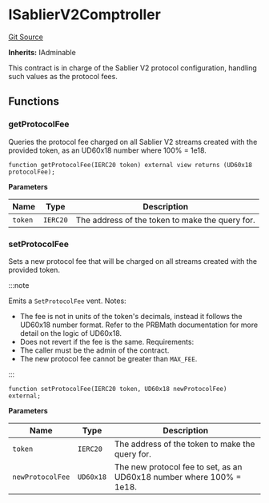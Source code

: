 # ISablierV2Comptroller
[Git Source](https://github.com/sablierhq/v2-core/blob/71a38f2401905d2762c14a7b36c2334909bdb760/src/interfaces/ISablierV2Comptroller.sol)

**Inherits:**
IAdminable

This contract is in charge of the Sablier V2 protocol configuration, handling such values as the
protocol fees.


## Functions
### getProtocolFee

Queries the protocol fee charged on all Sablier V2 streams created with the provided token, as an
UD60x18 number where 100% = 1e18.


```solidity
function getProtocolFee(IERC20 token) external view returns (UD60x18 protocolFee);
```
**Parameters**

|Name|Type|Description|
|----|----|-----------|
|`token`|`IERC20`|The address of the token to make the query for.|


### setProtocolFee

Sets a new protocol fee that will be charged on all streams created with the provided token.

 :::note

Emits a `SetProtocolFee` vent.
Notes:
- The fee is not in units of the token's decimals, instead it follows the UD60x18 number format. Refer to the
PRBMath documentation for more detail on the logic of UD60x18.
- Does not revert if the fee is the same.
Requirements:
- The caller must be the admin of the contract.
- The new protocol fee cannot be greater than `MAX_FEE`.

:::



```solidity
function setProtocolFee(IERC20 token, UD60x18 newProtocolFee) external;
```
**Parameters**

|Name|Type|Description|
|----|----|-----------|
|`token`|`IERC20`|The address of the token to make the query for.|
|`newProtocolFee`|`UD60x18`|The new protocol fee to set, as an UD60x18 number where 100% = 1e18.|


